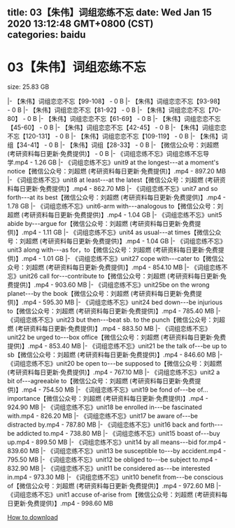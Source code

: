 
title: 03【朱伟】词组恋练不忘
date: Wed Jan 15 2020 13:12:48 GMT+0800 (CST)    
categories: baidu
---

# 03【朱伟】词组恋练不忘
size: 25.83 GB
 
 
|- 【朱伟】词组恋恋不忘【99-108】 - 0 B
|- 【朱伟】词组恋恋不忘【93-98】 - 0 B
|- 【朱伟】词组恋恋不忘【81-92】 - 0 B
|- 【朱伟】词组恋恋不忘【70-80】 - 0 B
|- 【朱伟】词组恋恋不忘【61-69】 - 0 B
|- 【朱伟】词组恋恋不忘【45-60】 - 0 B
|- 【朱伟】词组恋恋不忘【42-45】 - 0 B
|- 【朱伟】词组恋恋不忘【120-131】 - 0 B
|- 【朱伟】词组恋恋不忘【109-119】 - 0 B
|- 【朱伟】词组【34-41】 - 0 B
|- 【朱伟】词组【28-33】 - 0 B
|- 【微信公众号：刘超燃 (考研资料每日更新·免费提供)】 - 0 B
|- 《词组恋练不忘》词组恋练不忘导学.mp4 - 1.26 GB
|- 《词组恋练不忘》unit9 at the longest---at a moment's notice【微信公众号：刘超燃 (考研资料每日更新·免费提供)】.mp4 - 897.20 MB
|- 《词组恋练不忘》unit8 at least---at the latest【微信公众号：刘超燃 (考研资料每日更新·免费提供)】.mp4 - 862.70 MB
|- 《词组恋练不忘》unit7 and so forth---at its best【微信公众号：刘超燃 (考研资料每日更新·免费提供)】.mp4 - 1.78 GB
|- 《词组恋练不忘》unit6-arm with---analogous to【微信公众号：刘超燃 (考研资料每日更新·免费提供)】.mp4 - 1.04 GB
|- 《词组恋练不忘》unit5 abide  by---argue for【微信公众号：刘超燃 (考研资料每日更新·免费提供)】.mp4 - 1.11 GB
|- 《词组恋练不忘》unit4 as usual---at times【微信公众号：刘超燃 (考研资料每日更新·免费提供)】.mp4 - 1.04 GB
|- 《词组恋练不忘》unit3 along with---as for，to【微信公众号：刘超燃 (考研资料每日更新·免费提供)】.mp4 - 1.01 GB
|- 《词组恋练不忘》unit27 cope with---cater to【微信公众号：刘超燃 (考研资料每日更新·免费提供)】.mp4 - 854.10 MB
|- 《词组恋练不忘》unit26 call for---contribute to【微信公众号：刘超燃 (考研资料每日更新·免费提供)】.mp4 - 903.60 MB
|- 《词组恋练不忘》unit25be on the wrong planet---by the book【微信公众号：刘超燃 (考研资料每日更新·免费提供)】.mp4 - 595.30 MB
|- 《词组恋练不忘》unit24 bed down---be injurious to【微信公众号：刘超燃 (考研资料每日更新·免费提供)】.mp4 - 785.40 MB
|- 《词组恋练不忘》unit23 but then---beat sb. to the punch【微信公众号：刘超燃 (考研资料每日更新·免费提供)】.mp4 - 883.50 MB
|- 《词组恋练不忘》unit22 be urged to---box office【微信公众号：刘超燃 (考研资料每日更新·免费提供)】.mp4 - 853.40 MB
|- 《词组恋练不忘》unit21 be the talk of---be up to sb【微信公众号：刘超燃 (考研资料每日更新·免费提供)】.mp4 - 846.60 MB
|- 《词组恋练不忘》unit20 be open to---be supposed to【微信公众号：刘超燃 (考研资料每日更新·免费提供)】.mp4 - 767.10 MB
|- 《词组恋练不忘》unit2 a bit of---agreeable to【微信公众号：刘超燃 (考研资料每日更新·免费提供)】.mp4 - 754.50 MB
|- 《词组恋练不忘》unit19 be fond of---be of... importance【微信公众号：刘超燃 (考研资料每日更新·免费提供)】.mp4 - 924.90 MB
|- 《词组恋练不忘》unit18 be enrolled in---be fascinated with.mp4 - 826.20 MB
|- 《词组恋练不忘》unit17 be aware of---be distracted by.mp4 - 787.80 MB
|- 《词组恋练不忘》unit16 back and forth---be addicted to.mp4 - 738.80 MB
|- 《词组恋练不忘》unit15 boast of---buy up.mp4 - 899.50 MB
|- 《词组恋练不忘》unit14 by all means---bid for.mp4 - 839.60 MB
|- 《词组恋练不忘》unit13 be susceptible to---by accident.mp4 - 795.50 MB
|- 《词组恋练不忘》unit12 be obliged to---be subject to.mp4 - 832.90 MB
|- 《词组恋练不忘》unit11 be considered as---be interested in.mp4 - 973.30 MB
|- 《词组恋练不忘》unit10 benefit from---be conscious of【微信公众号：刘超燃 (考研资料每日更新·免费提供)】.mp4 - 972.60 MB
|- 《词组恋练不忘》unit1 accuse of-arise from【微信公众号：刘超燃 (考研资料每日更新·免费提供)】.mp4 - 998.60 MB

[How to download](https://bpcam.bemobtrk.com/go/2ceec3aa-1ca2-46d6-b9ff-aaa5c184517c?jno=239)